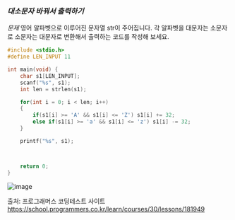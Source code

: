 ### *대소문자 바꿔서 출력하기*
*문제*
영어 알파벳으로 이루어진 문자열 str이 주어집니다. 각 알파벳을 대문자는 소문자로 소문자는 대문자로 변환해서 출력하는 코드를 작성해 보세요.
```C
#include <stdio.h>
#define LEN_INPUT 11

int main(void) {
    char s1[LEN_INPUT];
    scanf("%s", s1);
    int len = strlen(s1);

    for(int i = 0; i < len; i++)
    {
        if(s1[i] >= 'A' && s1[i] <= 'Z') s1[i] += 32;
        else if(s1[i] >= 'a' && s1[i] <= 'z') s1[i] -= 32;
    }

    printf("%s", s1);



    return 0;
}
```
![image](https://github.com/minahLim/CodingTest/assets/146914181/439cc246-a0f4-49a0-88cb-e8a5409a17db)

출처: 프로그래머스 코딩테스트 사이트
https://school.programmers.co.kr/learn/courses/30/lessons/181949
